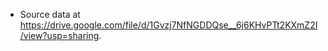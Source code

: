 - Source data at https://drive.google.com/file/d/1Gvzj7NfNGDDQse__6j6KHvPTt2KXmZ2I/view?usp=sharing.
